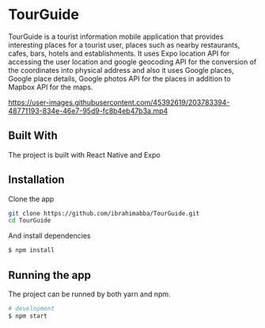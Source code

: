 # TourGuide

TourGuide is a tourist information mobile application that provides interesting places for a tourist user, places such as nearby restaurants, cafes, bars, hotels and establishments. It uses Expo location API for accessing the user location and google geocoding API for the conversion of the coordinates into physical address and also it uses Google places, Google place details, Google photos API for the places in addition to Mapbox API for the maps.



https://user-images.githubusercontent.com/45392619/203783394-48771193-834e-46e7-95d9-fc8b4eb47b3a.mp4



## Built With

The project is built with React Native and Expo

## Installation

Clone the app
```bash
git clone https://github.com/ibrahimabba/TourGuide.git
cd TourGuide
```

And install dependencies
```bash
$ npm install
```

## Running the app

The project can be runned by both yarn and npm.

```bash
# development
$ npm start
```
